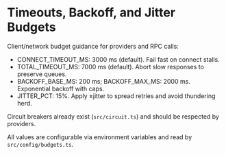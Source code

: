 # Timeouts, Backoff, and Jitter Budgets

Client/network budget guidance for providers and RPC calls:

- CONNECT_TIMEOUT_MS: 3000 ms (default). Fail fast on connect stalls.
- TOTAL_TIMEOUT_MS: 7000 ms (default). Abort slow responses to preserve queues.
- BACKOFF_BASE_MS: 200 ms; BACKOFF_MAX_MS: 2000 ms. Exponential backoff with caps.
- JITTER_PCT: 15%. Apply ±jitter to spread retries and avoid thundering herd.

Circuit breakers already exist (`src/circuit.ts`) and should be respected by providers.

All values are configurable via environment variables and read by `src/config/budgets.ts`.


